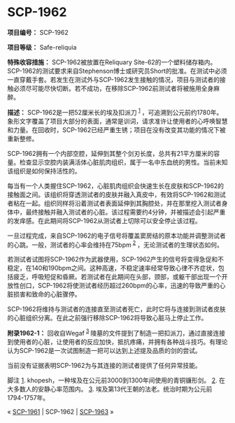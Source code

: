 # SCP-1962
                        


**项目编号：** SCP-1962

**项目等级：** Safe-reliquia

**特殊收容措施：** SCP-1962被放置在Reliquary Site-62的一个塑料储存箱内。SCP-1962的测试要求来自Stephenson博士或研究员Short的批准。在测试中必须一直穿戴手套。若发生在测试外与SCP-1962发生接触的情况，项目与测试者的接触必须尽可能尽快切断。若不成功，在移除SCP-1962前测试者将被施用全身麻醉。

**描述：** SCP-1962是一把52厘米长的埃及扣派刀<sup class='footnoteref'>
 <a shape='rect' class='footnoteref' id='footnoteref-1' href='javascript:;' onclick='WIKIDOT.page.utils.scrollToReference(&apos;footnote-1&apos;)'>1</a>
</sup>，可追溯到公元前约1780年。象形文字覆盖了项目大部分的表面，通常是训词，请求准许让使用者的心呼唤智慧和力量。在回收时，SCP-1962已经严重生锈；项目在没有改变其功能的情况下被重新整修。

SCP-1962拥有一个内部空腔，延伸到其整个剑刃长度，总共有21平方厘米的容量。检查显示空腔内装满活体心脏肌肉组织，属于一名中东血统的男性。当前未知该组织是如何保持活性的。

每当有一个人类握住SCP-1962，心脏肌肉组织会快速生长在皮肤和SCP-1962的接触面之间。该组织将穿透测试者的皮肤并融入真皮中，有效将SCP-1962和测试者粘在一起。组织同样将沿着测试者表面延伸到其胸腔处，并在那里挖入测试者身体中，最终接触并融入测试者的心脏。该过程需要约4分钟，并被描述会引起严重的发痒感。在此期间将SCP-1962从测试者上切除可以安全停止该过程。

一旦过程完成，来自SCP-1962的电子信号将覆盖窦房结的原本功能并调整测试者的心跳。一般，测试者的心率会维持在75bpm<sup class='footnoteref'>
 <a shape='rect' class='footnoteref' id='footnoteref-2' href='javascript:;' onclick='WIKIDOT.page.utils.scrollToReference(&apos;footnote-2&apos;)'>2</a>
</sup>，无论测试者的生理状态如何。

若测试者试图将SCP-1962作为武器使用，SCP-1962产生的信号将变得急促和不稳定，在140和190bpm之间。这种高速，不稳定速率经常导致心律不齐症状，包括疲乏，呼吸短促和昏厥。若测试者在此期间在头部，颈部，或躯干部出现一个开放性创口，SCP-1962将使测试者经历超过260bpm的心率，迅速的导致严重的心脏损害和致命的心脏骤停。

SCP-1962将维持与测试者的连接直至测试者死亡，此时它将与连接到测试者皮肤的心脏组织分离。在此之前强行移除SCP-1962将导致心脏马上停止工作。

**附录1962-1：** 回收自Wegaf<sup class='footnoteref'>
 <a shape='rect' class='footnoteref' id='footnoteref-3' href='javascript:;' onclick='WIKIDOT.page.utils.scrollToReference(&apos;footnote-3&apos;)'>3</a>
</sup>陵墓的文件提到了制造一把扣派刀，通过直接连接到使用者的心脏，让使用者的反应加快，抵抗疼痛，并拥有各种战斗技巧。有理论认为SCP-1962是一次试图制造一把可以达到上述提及品质的剑的尝试。

当前没有证据表明SCP-1962为与其连接的测试者提供了任何异常技能。


脚注
<a shape='rect' href='javascript:;' onclick='WIKIDOT.page.utils.scrollToReference(&apos;footnoteref-1&apos;)'>1</a>. khopesh，一种埃及在公元前3000到1300年间使用的青铜镰形剑。
<a shape='rect' href='javascript:;' onclick='WIKIDOT.page.utils.scrollToReference(&apos;footnoteref-2&apos;)'>2</a>. 在大多数人的安静心率范围内。
<a shape='rect' href='javascript:;' onclick='WIKIDOT.page.utils.scrollToReference(&apos;footnoteref-3&apos;)'>3</a>. 埃及第13代王朝的法老。统治时期为公元前1794-1757年。



« <a shape='rect' class='newpage' href='/scp-1961'>SCP-1961</a> | SCP-1962 | <a shape='rect' class='newpage' href='/scp-1963'>SCP-1963</a> »





                    